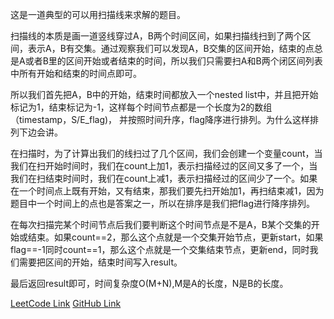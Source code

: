 这是一道典型的可以用扫描线来求解的题目。

扫描线的本质是画一道竖线穿过A，B两个时间区间，如果扫描线扫到了两个区间，表示A，B有交集。通过观察我们可以发现A，B交集的区间开始，结束的点总是A或者B里的区间开始或者结束的时间，所以我们只需要扫A和B两个闭区间列表中所有开始和结束的时间点即可。

所以我们首先把A，B中的开始，结束时间都放入一个nested list中，并且把开始标记为1，结束标记为-1，这样每个时间节点都是一个长度为2的数组（timestamp，S/E_flag)， 并按照时间升序，flag降序进行排列。为什么这样排列下边会讲。

在扫描时，为了计算出我们的线扫过了几个区间，我们会创建一个变量count，当我们在扫开始时间时，我们在count上加1，表示扫描经过的区间又多了一个，当我们在扫结束时间时，我们在count上减1，表示扫描经过的区间少了一个。如果在一个时间点上既有开始，又有结束，那我们要先扫开始加1，再扫结束减1，因为题目中一个时间上的点也是答案之一，所以在排序是我们把flag进行降序排列。

在每次扫描完某个时间节点后我们要判断这个时间节点是不是A，B某个交集的开始或结束。如果count==2，那么这个点就是一个交集开始节点，更新start，如果flag==-1同时count==1，那么这个点就是一个交集结束节点，更新end，同时我们需要把区间的开始，结束时间写入result。

最后返回result即可，时间复杂度O(M+N),M是A的长度，N是B的长度。

[LeetCode Link](https://leetcode-cn.com/problems/interval-list-intersections/)
[GitHub Link]()